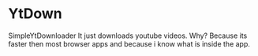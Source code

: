 # YtDown
SimpleYtDownloader
It just downloads youtube videos.
Why?
Because its faster then most browser apps and because i know what is inside the app.
